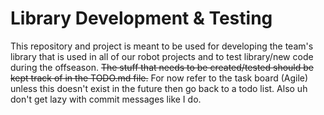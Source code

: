 # Library Development & Testing

This repository and project is meant to be used for developing the team's library that is used in all of our robot projects and to test library/new code during the offseason.
~~The stuff that needs to be created/tested should be kept track of in the TODO.md file.~~
For now refer to the task board (Agile) unless this doesn't exist in the future then go back to a todo list.
Also uh don't get lazy with commit messages like I do.